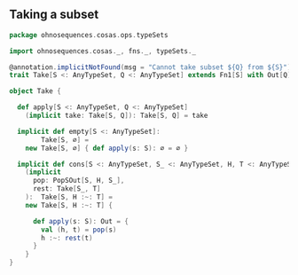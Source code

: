 ## Taking a subset

```scala
package ohnosequences.cosas.ops.typeSets

import ohnosequences.cosas._, fns._, typeSets._

@annotation.implicitNotFound(msg = "Cannot take subset ${Q} from ${S}")
trait Take[S <: AnyTypeSet, Q <: AnyTypeSet] extends Fn1[S] with Out[Q]

object Take {

  def apply[S <: AnyTypeSet, Q <: AnyTypeSet]
    (implicit take: Take[S, Q]): Take[S, Q] = take

  implicit def empty[S <: AnyTypeSet]: 
        Take[S, ∅] = 
    new Take[S, ∅] { def apply(s: S): ∅ = ∅ }

  implicit def cons[S <: AnyTypeSet, S_ <: AnyTypeSet, H, T <: AnyTypeSet]
    (implicit 
      pop: PopSOut[S, H, S_],
      rest: Take[S_, T]
    ):  Take[S, H :~: T] =
    new Take[S, H :~: T] { 

      def apply(s: S): Out = {
        val (h, t) = pop(s)
        h :~: rest(t)
      }
    }
}

```




[test/scala/cosas/asserts.scala]: ../../../../../test/scala/cosas/asserts.scala.md
[test/scala/cosas/DenotationTests.scala]: ../../../../../test/scala/cosas/DenotationTests.scala.md
[test/scala/cosas/SubsetTypesTests.scala]: ../../../../../test/scala/cosas/SubsetTypesTests.scala.md
[test/scala/cosas/EqualityTests.scala]: ../../../../../test/scala/cosas/EqualityTests.scala.md
[test/scala/cosas/PropertyTests.scala]: ../../../../../test/scala/cosas/PropertyTests.scala.md
[test/scala/cosas/RecordTests.scala]: ../../../../../test/scala/cosas/RecordTests.scala.md
[test/scala/cosas/TypeSetTests.scala]: ../../../../../test/scala/cosas/TypeSetTests.scala.md
[test/scala/cosas/TypeUnionTests.scala]: ../../../../../test/scala/cosas/TypeUnionTests.scala.md
[main/scala/cosas/typeUnions.scala]: ../../typeUnions.scala.md
[main/scala/cosas/properties.scala]: ../../properties.scala.md
[main/scala/cosas/records.scala]: ../../records.scala.md
[main/scala/cosas/fns.scala]: ../../fns.scala.md
[main/scala/cosas/types.scala]: ../../types.scala.md
[main/scala/cosas/typeSets.scala]: ../../typeSets.scala.md
[main/scala/cosas/ops/typeSets/Conversions.scala]: Conversions.scala.md
[main/scala/cosas/ops/typeSets/Filter.scala]: Filter.scala.md
[main/scala/cosas/ops/typeSets/Subtract.scala]: Subtract.scala.md
[main/scala/cosas/ops/typeSets/Mappers.scala]: Mappers.scala.md
[main/scala/cosas/ops/typeSets/Union.scala]: Union.scala.md
[main/scala/cosas/ops/typeSets/Reorder.scala]: Reorder.scala.md
[main/scala/cosas/ops/typeSets/Take.scala]: Take.scala.md
[main/scala/cosas/ops/typeSets/Representations.scala]: Representations.scala.md
[main/scala/cosas/ops/typeSets/Pop.scala]: Pop.scala.md
[main/scala/cosas/ops/typeSets/Replace.scala]: Replace.scala.md
[main/scala/cosas/equality.scala]: ../../equality.scala.md